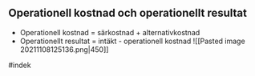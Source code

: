 ## Operationell kostnad och operationellt resultat
- Operationell kostnad = särkostnad + alternativkostnad
- Operationellt resultat = intäkt - operationell kostnad
![[Pasted image 20211108125136.png|450]]

#indek